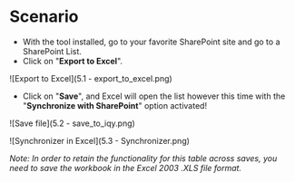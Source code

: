 # Scenario

* With the tool installed, go to your favorite SharePoint site and go to a SharePoint List.
* Click on "**Export to Excel**".

![Export to Excel](5.1 - export_to_excel.png)

* Click on "**Save**", and Excel will open the list however this time with the "**Synchronize with SharePoint**" option activated!

![Save file](5.2 - save_to_iqy.png)

![Synchronizer in Excel](5.3 - Synchronizer.png)

*Note: In order to retain the functionality for this table across saves, you need to save the workbook in the Excel 2003 .XLS file format.*